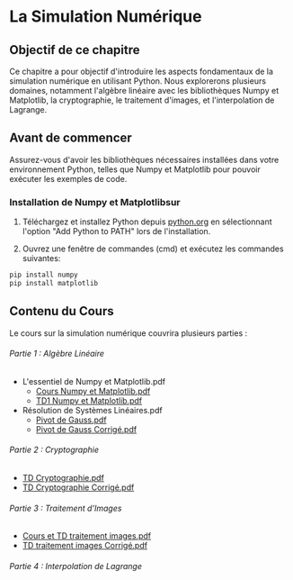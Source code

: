# La Simulation Numérique

## Objectif de ce chapitre

Ce chapitre a pour objectif d'introduire les aspects fondamentaux de la simulation numérique en utilisant Python. Nous explorerons plusieurs domaines, notamment l'algèbre linéaire avec les bibliothèques Numpy et Matplotlib, la cryptographie, le traitement d'images, et l'interpolation de Lagrange. 

## Avant de commencer
Assurez-vous d'avoir les bibliothèques nécessaires installées dans votre environnement Python, telles que Numpy et Matplotlib pour pouvoir exécuter les exemples de code.

### Installation de Numpy et Matplotlibsur 

1. Téléchargez et installez Python depuis [python.org](https://www.python.org/downloads/) en sélectionnant l'option "Add Python to PATH" lors de l'installation.

2. Ouvrez une fenêtre de commandes (cmd) et exécutez les commandes suivantes:
```bash 
pip install numpy
pip install matplotlib
```


## Contenu du Cours

Le cours sur la simulation numérique couvrira plusieurs parties :

###### Partie 1 : Algèbre Linéaire

- L'essentiel de Numpy et Matplotlib.pdf
	- [Cours Numpy et Matplotlib.pdf](./essentiel_numpy.pdf)
	- [TD1 Numpy et Matplotlib.pdf](./TD1_numpy_Matplotlib.pdf)
- Résolution de Systèmes Linéaires.pdf
	- [Pivot de Gauss.pdf](./TP_Pivot_Gauss.pdf)
	- [Pivot de Gauss Corrigé.pdf](./TP_Pivot_Gauss_corrige.pdf)


###### Partie 2 : Cryptographie

- [TD Cryptographie.pdf](./TD_Cryptographie.pdf)
- [TD Cryptographie Corrigé.pdf](./TD_Cryptographie_corrige.pdf)

###### Partie 3 : Traitement d'Images

- [Cours et TD traitement images.pdf](./Cours_TD_traitement_images.pdf)
- [TD traitement images Corrigé.pdf](./TD_traitement_images_corrige.pdf)

###### Partie 4 : Interpolation de Lagrange





